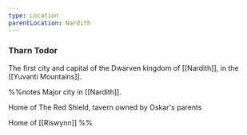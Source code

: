 ```yaml
---
type: Location
parentLocation: Nardith
---
```


### Tharn Todor

The first city and capital of the Dwarven kingdom of [[Nardith]], in the [[Yuvanti Mountains]]. 

%%notes
Major city in [[Nardith]].

Home of The Red Shield, tavern owned by Oskar's parents

Home of [[Riswynn]]
%%